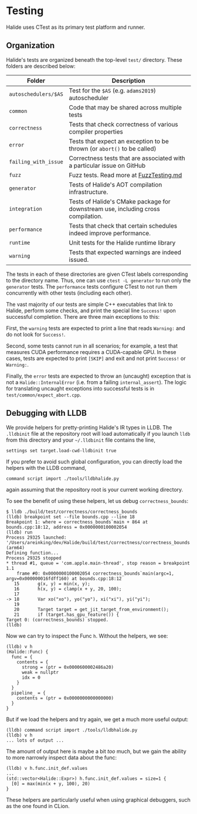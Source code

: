 # Testing

Halide uses CTest as its primary test platform and runner.

## Organization

Halide's tests are organized beneath the top-level `test/` directory. These
folders are described below:

| Folder               | Description                                                                      |
|----------------------|----------------------------------------------------------------------------------|
| `autoschedulers/$AS` | Test for the `$AS` (e.g. `adams2019`) autoscheduler                              |
| `common`             | Code that may be shared across multiple tests                                    |
| `correctness`        | Tests that check correctness of various compiler properties                      |
| `error`              | Tests that expect an exception to be thrown (or `abort()` to be called)          |
| `failing_with_issue` | Correctness tests that are associated with a particular issue on GitHub          |
| `fuzz`               | Fuzz tests. Read more at [FuzzTesting.md](FuzzTesting.md)                        |
| `generator`          | Tests of Halide's AOT compilation infrastructure.                                |
| `integration`        | Tests of Halide's CMake package for downstream use, including cross compilation. |
| `performance`        | Tests that check that certain schedules indeed improve performance.              |
| `runtime`            | Unit tests for the Halide runtime library                                        |
| `warning`            | Tests that expected warnings are indeed issued.                                  |

The tests in each of these directories are given CTest labels corresponding to
the directory name. Thus, one can use `ctest -L generator` to run only the
`generator` tests. The `performance` tests configure CTest to not run them
concurrently with other tests (including each other).

The vast majority of our tests are simple C++ executables that link to Halide,
perform some checks, and print the special line `Success!` upon successful
completion. There are three main exceptions to this:

First, the `warning` tests are expected to print a line that reads
`Warning:` and do not look for `Success!`.

Second, some tests cannot run in all scenarios; for example, a test that
measures CUDA performance requires a CUDA-capable GPU. In these cases, tests are
expected to print `[SKIP]` and exit and not print `Success!` or `Warning:`.

Finally, the `error` tests are expected to throw an (uncaught) exception that is
not a `Halide::InternalError` (i.e. from a failing `internal_assert`). The logic
for translating uncaught exceptions into successful tests is in
`test/common/expect_abort.cpp`.

## Debugging with LLDB

We provide helpers for pretty-printing Halide's IR types in LLDB. The
`.lldbinit` file at the repository root will load automatically if you launch
`lldb` from this directory and your `~/.lldbinit` file contains the line,

```
settings set target.load-cwd-lldbinit true
```

If you prefer to avoid such global configuration, you can directly load the
helpers with the LLDB command,

```
command script import ./tools/lldbhalide.py
```

again assuming that the repository root is your current working directory.

To see the benefit of using these helpers, let us debug `correctness_bounds`:

```
$ lldb ./build/test/correctness/correctness_bounds
(lldb) breakpoint set --file bounds.cpp --line 18
Breakpoint 1: where = correctness_bounds`main + 864 at bounds.cpp:18:12, address = 0x0000000100002054
(lldb) run
Process 29325 launched: '/Users/areinking/dev/Halide/build/test/correctness/correctness_bounds' (arm64)
Defining function...
Process 29325 stopped
* thread #1, queue = 'com.apple.main-thread', stop reason = breakpoint 1.1
    frame #0: 0x0000000100002054 correctness_bounds`main(argc=1, argv=0x000000016fdff160) at bounds.cpp:18:12
   15       g(x, y) = min(x, y);
   16       h(x, y) = clamp(x + y, 20, 100);
   17   
-> 18       Var xo("xo"), yo("yo"), xi("xi"), yi("yi");
   19   
   20       Target target = get_jit_target_from_environment();
   21       if (target.has_gpu_feature()) {
Target 0: (correctness_bounds) stopped.
(lldb) 
```

Now we can try to inspect the Func `h`. Without the helpers, we see:

```
(lldb) v h
(Halide::Func) {
  func = {
    contents = {
      strong = (ptr = 0x0000600002486a20)
      weak = nullptr
      idx = 0
    }
  }
  pipeline_ = {
    contents = (ptr = 0x0000000000000000)
  }
}
```

But if we load the helpers and try again, we get a much more useful output:

```
(lldb) command script import ./tools/lldbhalide.py
(lldb) v h
... lots of output ...
```

The amount of output here is maybe a bit _too_ much, but we gain the ability to
more narrowly inspect data about the func:

```
(lldb) v h.func.init_def.values
...
(std::vector<Halide::Expr>) h.func.init_def.values = size=1 {
  [0] = max(min(x + y, 100), 20)
}
```

These helpers are particularly useful when using graphical debuggers, such as
the one found in CLion.
